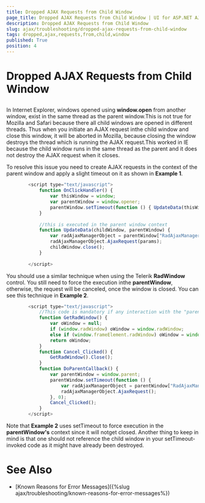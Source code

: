 ```yaml
---
title: Dropped AJAX Requests from Child Window
page_title: Dropped AJAX Requests from Child Window | UI for ASP.NET AJAX Documentation
description: Dropped AJAX Requests from Child Window
slug: ajax/troubleshooting/dropped-ajax-requests-from-child-window
tags: dropped,ajax,requests,from,child,window
published: True
position: 4
---
```


# Dropped AJAX Requests from Child Window



## 

In Internet Explorer, windows opened using __window.open__ from another window, exist in the same thread as the parent window.This is not true for Mozilla and Safari because there all child windows are opened in different threads. Thus when you initiate an AJAX request inthe child window and close this window, it will be aborted in Mozilla, because closing the window destroys the thread which is running the AJAX request.This worked in IE because the child window runs in the same thread as the parent and it does not destroy the AJAX request when it closes.

To resolve this issue you need to create AJAX requests in the context of the parent window and apply a slight timeout on it as shown in __Example 1__.

````JavaScript
	    <script type="text/javascript">
	        function OnClickHandler() {
	            var thisWindow = window;
	            var parentWindow = window.opener;
	            parentWindow.setTimeout(function () { UpdateData(thisWindow, parentWindow) }, 0);
	        }
	
	        //this is executed in the parent window context
	        function UpdateData(childWindow, parentWindow) {
	            var radAjaxManagerObject = parentWindow["RadAjaxManager1"];
	            radAjaxManagerObject.AjaxRequest(params);
	            childWindow.close();
	        }
	 
	    </script>
````





You should use a similar technique when using the Telerik __RadWindow__ control. You still need to force the execution inthe __parentWindow__, otherwise, the request will be canceled, once the window is closed. You can see this technique in __Example 2__.

````JavaScript
	    <script type="text/javascript">
	        //This code is mandatory if any interaction with the "parent" RadWindow object is needed
	        function GetRadWindow() {
	            var oWindow = null;
	            if (window.radWindow) oWindow = window.radWindow;
	            else if (window.frameElement.radWindow) oWindow = window.frameElement.radWindow;
	            return oWindow;
	        }
	        function Cancel_Clicked() {
	            GetRadWindow().Close();
	        }
	        function DoParentCallback() {
	            var parentWindow = window.parent;
	            parentWindow.setTimeout(function () {
	                var radAjaxManagerObject = parentWindow["RadAjaxManager1"];
	                radAjaxManagerObject.AjaxRequest();
	            }, 0);
	            Cancel_Clicked();
	        }
	    </script>
````



Note that __Example 2__ uses setTimeout to force execution in the __parentWindow's__ context since it will notget closed. Another thing to keep in mind is that one should not reference the child window in your setTimeout-invoked code as it might have already been destroyed.

# See Also

 * [Known Reasons for Error Messages]({%slug ajax/troubleshooting/known-reasons-for-error-messages%})
